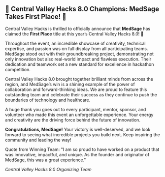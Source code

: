 ## 🎉 Central Valley Hacks 8.0 Champions: MedSage Takes First Place! 🎉

Central Valley Hacks is thrilled to officially announce that **MedSage** has claimed the **First Place** title at this year’s Central Valley Hacks 8.0! 🚀

Throughout the event, an incredible showcase of creativity, technical expertise, and passion was on full display from all participating teams. MedSage stood out with their groundbreaking project, demonstrating not only innovation but also real-world impact and flawless execution. Their dedication and teamwork set a new standard for excellence in hackathon competition.

Central Valley Hacks 8.0 brought together brilliant minds from across the region, and MedSage’s win is a shining example of the power of collaboration and forward-thinking ideas. We are proud to feature this outstanding team and celebrate their success as they continue to push the boundaries of technology and healthcare.

A huge thank you goes out to every participant, mentor, sponsor, and volunteer who made this event an unforgettable experience. Your energy and creativity are the driving force behind the future of innovation.

**Congratulations, MedSage!** Your victory is well-deserved, and we look forward to seeing what incredible projects you build next. Keep inspiring the community and leading the way!

Quote from Winning Team: "I am so proud to have worked on a product that was innovative, impactful, and unique. As the founder and originator of MedSage, this was a great experience."

*Central Valley Hacks 8.0 Organizing Team*
